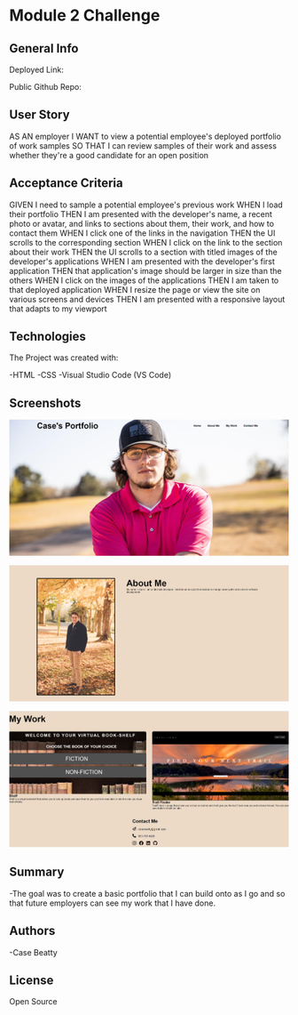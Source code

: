 # Module 2 Challenge

## General Info

Deployed Link:

Public Github Repo:

## User Story

AS AN employer
I WANT to view a potential employee's deployed portfolio of work samples
SO THAT I can review samples of their work and assess whether they're a good candidate for an open position

## Acceptance Criteria

GIVEN I need to sample a potential employee's previous work
WHEN I load their portfolio
THEN I am presented with the developer's name, a recent photo or avatar, and links to sections about them, their work, and how to contact them
WHEN I click one of the links in the navigation
THEN the UI scrolls to the corresponding section
WHEN I click on the link to the section about their work
THEN the UI scrolls to a section with titled images of the developer's applications
WHEN I am presented with the developer's first application
THEN that application's image should be larger in size than the others
WHEN I click on the images of the applications
THEN I am taken to that deployed application
WHEN I resize the page or view the site on various screens and devices
THEN I am presented with a responsive layout that adapts to my viewport

## Technologies

The Project was created with:

-HTML
-CSS
-Visual Studio Code (VS Code)

## Screenshots

![Alt text](https://github.com/Case1440/animated-octo-computing-machine/blob/main/assets/images/screenshots/Screenshot%20(2).png)

![Alt text](https://github.com/Case1440/animated-octo-computing-machine/blob/main/assets/images/screenshots/Screenshot%20(3).png)

![Alt text](https://github.com/Case1440/animated-octo-computing-machine/blob/main/assets/images/screenshots/Screenshot%20(4).png)

## Summary

-The goal was to create a basic portfolio that I can build onto as I go and so that future employers can see my work that I have done.

## Authors

-Case Beatty

## License

Open Source

